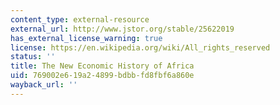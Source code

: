 ```yaml
---
content_type: external-resource
external_url: http://www.jstor.org/stable/25622019
has_external_license_warning: true
license: https://en.wikipedia.org/wiki/All_rights_reserved
status: ''
title: The New Economic History of Africa
uid: 769002e6-19a2-4899-bdbb-fd8fbf6a860e
wayback_url: ''
---
```

